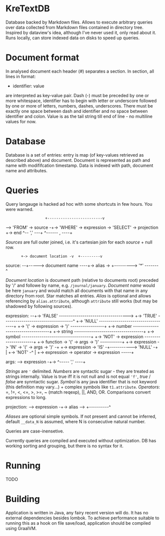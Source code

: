KreTextDB
=========

Database backed by Markdown files. Allows to execute arbitrary queries over data collected from Markdown files
contained in directory tree. Inspired by dataview's idea, although I've never used it, only read about it.
Runs locally, can store indexed data on disks to speed up queries.

# Document format

In analysed document each header (#) separates a section. In section, all lines in format:

   - identifier: value

are interpreted as key-value pair. Dash (-) must be preceded by one or more whitespace, identifier
has to begin with letter or underscore followed by one or more of letters, numbers, dashes, underscores.
There must be exactly one space between dash and identifier and no space between identifier and colon.
Value is as the tail string till end of line - no multiline values for now.

# Database

Database is a set of entries: entry is map (of key-values retrieved as described above) and document.
Document is represented as path and name with modififcation timestamp. Data is indexed with path, document 
name and attributes.

# Queries

Query langauge is hacked ad hoc with some shortcuts in few hours. You were warned.

                      +-------------------------v
--> 'FROM' -> source -+-> 'WHERE' -> expression -> 'SELECT' -> projection +-> end
           ^-- ',' ---+                                     ^------ , ----+

_Sources_ are full outer joined, i.e. it's cartesian join for each _source_ + null row.

           +-> document location -v  +---------v
source:  --+-----> document name ----+-> alias -> 
           +---------> '*' -------^

_Document location_ is document path (relative to documents root) preceded by '/' and followe by name, 
e.g. `/journal/january`. _Document name_ would be here `january` and would match all documents with
that name in any directory from root. Star matches all entries. _Alias_ is optional and allows
referencing by `alias.attribute`, although `attribute` still works (but may be shadowed by following
sources).

expression: --+-> 'FALSE' ----------------------------------->
              +-> 'TRUE' -----------------------------------^
              +-> 'NULL' -----------------------------------+
              +-> '(' -> expression -> ')' -----------------+
              +-> number -----------------------------------+
              +-> string -----------------------------------+
              +-> symbol -----------------------------------+
              +-> 'NOT' -> expression ----------------------+
              +-> function -> '(' -> args -> ')' -----------+
              +-> expression -> 'IN' -> '(' -> args -> ')' -+
              +-> expression -> 'IS' -+-----------> 'NULL' -+
              |                       +-> 'NOT' -^          |
              +-> expression -> operator -> expression -----+

args: --> expression -+->
       ^----- ',' ----+

_Strings_ are `'` delimited. _Numbers_ are syntactic sugar - they are treated as strings internally.
Value is true iff it is not null and is not equal `'f'`, _true_ / _false_ are synntactic sugar.
_Symbol_ is any java identifier that is not keyword (this definition may vary...) + complex symbols
like `t1.attribute`. _Operators_: =, !=, <, <=, >, >=, ~ (match reqexp), ||, AND, OR. Comparisons
convert expressions to long.

projection: --> expression -+-> alias -->
                            +----------^

_Aliases_ are optional simple symbols. If not present and cannot be inferred, default `__data_N` is assumed, 
where N is consecutive natural number.

Queries are case-inensetive.

Currently queries are compiled and executed without optimization. DB has working sorting and 
grouping, but there is no syntax for it.

# Running

TODO

# Building

Application is written in Java, any fairy recent version will do. It has no external dependencies besides
lombok. To achieve performance suitable to running this as a hook on file save/load, application should
be compiled using GraalVM.
